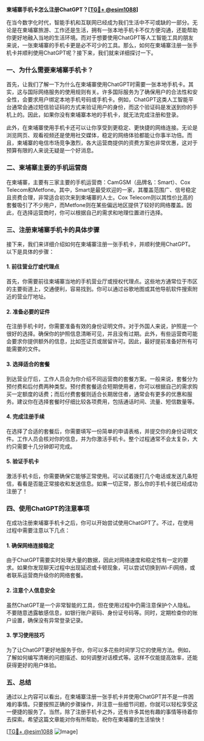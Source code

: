 **柬埔寨手机卡怎么注册ChatGPT？[[TG💪+ @esim1088](https://t.me/s/esim1088)]**

在当今数字化时代，智能手机和互联网已经成为我们生活中不可或缺的一部分。无论是在柬埔寨旅游、工作还是生活，拥有一张本地手机卡不仅方便沟通，还能帮助你更好地融入当地的生活环境。而对于想要使用ChatGPT等人工智能工具的朋友来说，一张柬埔寨的手机卡更是必不可少的工具。那么，如何在柬埔寨注册一张手机卡并顺利使用ChatGPT呢？接下来，我们就来详细探讨一下。

### 一、为什么需要柬埔寨手机卡？

首先，让我们了解一下为什么在柬埔寨使用ChatGPT时需要一张本地手机卡。其实，这与国际网络服务的使用规则有关。许多国际服务为了确保用户的合法性和安全性，会要求用户绑定本地手机号码或手机卡。例如，ChatGPT这类人工智能平台通常会通过短信验证码的方式来验证用户的身份，而这个验证码是发送到你的手机上的。因此，如果你没有柬埔寨本地的手机卡，就无法完成注册和登录。

此外，在柬埔寨使用手机卡还可以让你享受到更稳定、更快捷的网络连接。无论是浏览网页、观看视频还是使用社交媒体，稳定的网络体验都能让你事半功倍。而且，柬埔寨的电信市场竞争激烈，各大运营商提供的资费方案也非常优惠，这对于预算有限的人来说无疑是一个好消息。

### 二、柬埔寨主要的手机运营商

在柬埔寨，主要有三家主要的手机运营商：CamGSM（品牌名：Smart）、Cox Telecom和Metfone。其中，Smart是最受欢迎的一家，其覆盖范围广、信号稳定且资费合理，非常适合初次来到柬埔寨的人士。Cox Telecom则以其性价比高的套餐吸引了不少用户，而Metfone则在某些偏远地区提供了较好的网络覆盖。因此，在选择运营商时，你可以根据自己的需求和地理位置进行选择。

### 三、注册柬埔寨手机卡的具体步骤

接下来，我们来详细介绍如何在柬埔寨注册一张手机卡，并顺利使用ChatGPT。以下是具体的步骤：

#### 1. 前往营业厅或代理点

首先，你需要前往柬埔寨当地的手机营业厅或授权代理点。这些地方通常位于市区的主要街道上，交通便利，容易找到。你可以通过谷歌地图或其他导航软件搜索附近的营业厅地址。

#### 2. 准备必要的证件

在注册手机卡时，你需要准备有效的身份证明文件。对于外国人来说，护照是一个很好的选择。确保你的护照信息清晰可见，并且没有过期。此外，有些运营商可能会要求你提供额外的信息，比如签证页或居留许可。因此，最好提前准备好所有可能需要的文件。

#### 3. 选择适合的套餐

到达营业厅后，工作人员会为你介绍不同运营商的套餐方案。一般来说，套餐分为预付费和后付费两种类型。预付费套餐适合短期使用者，你可以根据自己的需求购买一定额度的话费；而后付费套餐则适合长期居住者，通常会有更多的优惠和服务。建议你在选择套餐时仔细比较各项费用，包括通话时间、流量、短信数量等。

#### 4. 完成注册手续

在选择了合适的套餐后，你需要填写一份简单的申请表格，并提交你的身份证明文件。工作人员会核对你的信息，并为你激活手机卡。整个过程通常不会太复杂，大约只需要十几分钟即可完成。

#### 5. 验证手机卡

激活手机卡后，你需要确保它能够正常使用。可以试着拨打几个电话或发送几条短信，看看是否能正常接收和发送信息。如果一切正常，那么你的手机卡就已经成功注册了！

### 四、使用ChatGPT的注意事项

在成功注册柬埔寨手机卡之后，你可以开始尝试使用ChatGPT了。不过，在使用过程中需要注意以下几点：

#### 1. 确保网络连接稳定

由于ChatGPT需要实时处理大量的数据，因此对网络速度和稳定性有一定的要求。如果你发现聊天过程中出现延迟或卡顿现象，可以尝试切换到Wi-Fi网络，或者联系运营商升级你的网络套餐。

#### 2. 注意个人信息安全

虽然ChatGPT是一个非常智能的工具，但在使用过程中仍需注意保护个人隐私。不要随意透露敏感信息，如银行账户密码、身份证号码等。同时，定期检查你的账户设置，确保没有异常登录记录。

#### 3. 学习使用技巧

为了让ChatGPT更好地服务于你，你可以多花些时间学习它的使用方法。例如，了解如何编写清晰的问题描述、如何调整对话模式等。这样不仅能提高效率，还能获得更好的用户体验。

### 五、总结

通过以上内容可以看出，在柬埔寨注册一张手机卡并使用ChatGPT并不是一件困难的事情。只要按照正确的步骤操作，并注意一些细节问题，你就可以轻松享受这一便捷的服务了。当然，除了注册手机卡之外，还有许多其他有趣的事情等待着你去探索。希望这篇文章能对你有所帮助，祝你在柬埔寨的生活愉快！

[[TG💪+ @esim1088](https://t.me/s/esim1088) ![Image](https://i.postimg.cc/4NQfJmqS/Snipaste-2025-05-13-00-14-12.png)]